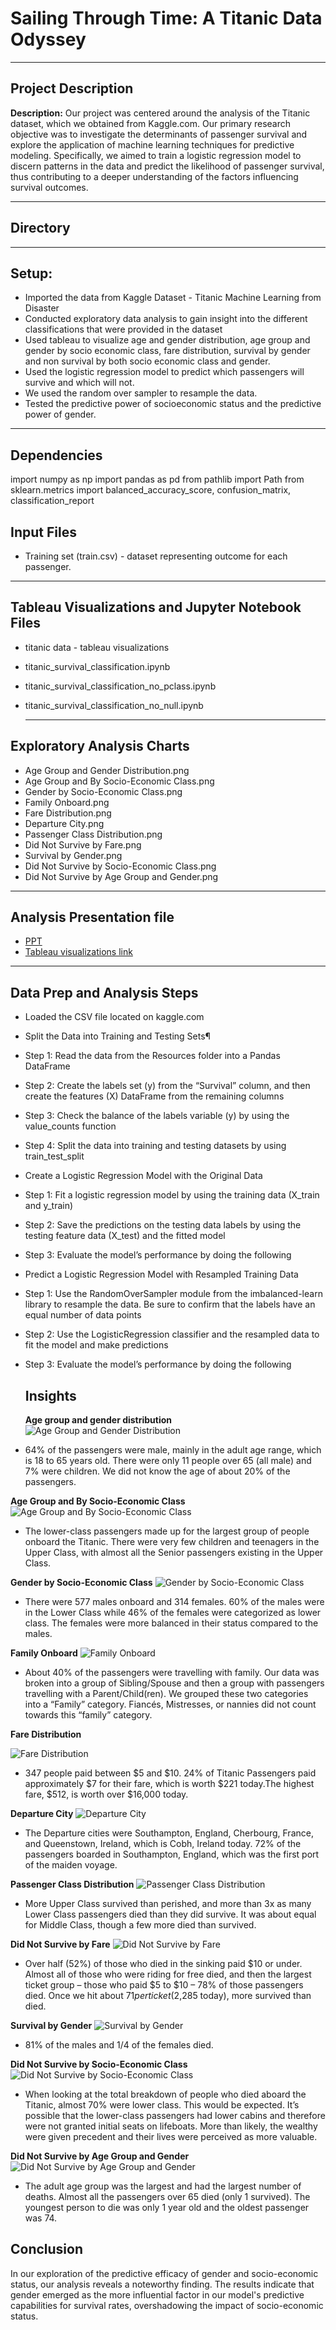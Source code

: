 # Sailing Through Time: A Titanic Data Odyssey

---

## Project Description

**Description:** Our project was centered around the analysis of the Titanic dataset, which we obtained from Kaggle.com. Our primary research objective was to investigate the determinants of passenger survival and explore the application of machine learning techniques for predictive modeling. Specifically, we aimed to train a logistic regression model to discern patterns in the data and predict the likelihood of passenger survival, thus contributing to a deeper understanding of the factors influencing survival outcomes.

---

## Directory

---

## Setup:
- Imported the data from Kaggle Dataset - Titanic Machine Learning from Disaster
- Conducted exploratory data analysis to gain insight into the different classifications that were provided in the dataset
- Used tableau to visualize age and gender distribution, age group and gender by socio economic class, fare distribution, survival by gender and non survival by both socio economic class and gender.
- Used the logistic regression model to predict which passengers will survive and which will not.
- We used the random over sampler to resample the data.
- Tested the predictive power of socioeconomic status and the predictive power of gender.

---

## Dependencies

import numpy as np
import pandas as pd
from pathlib import Path
from sklearn.metrics import balanced_accuracy_score, confusion_matrix, classification_report

## Input Files

- Training set (train.csv) - dataset representing outcome for each passenger.

---

## Tableau Visualizations and Jupyter Notebook Files
- titanic data - tableau visualizations
- titanic_survival_classification.ipynb
- titanic_survival_classification_no_pclass.ipynb
- titanic_survival_classification_no_null.ipynb
  
  ---

## Exploratory Analysis Charts

- Age Group and Gender Distribution.png
- Age Group and By Socio-Economic Class.png
- Gender by Socio-Economic Class.png
- Family Onboard.png
- Fare Distribution.png
- Departure City.png
- Passenger Class Distribution.png
- Did Not Survive by Fare.png
- Survival by Gender.png
- Did Not Survive by Socio-Economic Class.png
- Did Not Survive by Age Group and Gender.png
  
---

## Analysis Presentation file

- [PPT](./Project%204/Powerpoint.pptx)
- [Tableau visualizations link](https://public.tableau.com/app/profile/emily.rusin/viz/Project_4_16953464445020/GenderbySocio-EconomicClass?publish=yes)
  
---

## Data Prep and Analysis Steps

- Loaded the CSV file  located on kaggle.com
- Split the Data into Training and Testing Sets¶
- Step 1: Read the data from the Resources folder into a Pandas DataFrame
- Step 2: Create the labels set (y) from the “Survival” column, and then create the features (X) DataFrame from the remaining columns
- Step 3: Check the balance of the labels variable (y) by using the value_counts function
- Step 4: Split the data into training and testing datasets by using train_test_split
- Create a Logistic Regression Model with the Original Data
- Step 1: Fit a logistic regression model by using the training data (X_train and y_train)
- Step 2: Save the predictions on the testing data labels by using the testing feature data (X_test) and the fitted model
- Step 3: Evaluate the model’s performance by doing the following
- Predict a Logistic Regression Model with Resampled Training Data
- Step 1: Use the RandomOverSampler module from the imbalanced-learn library to resample the data. Be sure to confirm that the labels have an equal number of data points
- Step 2: Use the LogisticRegression classifier and the resampled data to fit the model and make predictions
- Step 3: Evaluate the model’s performance by doing the following

  ## Insights

  **Age group and gender distribution**
  ![Age Group and Gender Distribution](Project%204/Exploratory%20analysis%20charts/Age%20Group%20and%20Gender%20Distribution.png)

- 64% of the passengers were male, mainly in the adult age range, which is 18 to 65 years old.  There were only 11 people over 65 (all male) and 7% were children.  We did not know the age of about 20% of the passengers.

**Age Group and By Socio-Economic Class**
 ![Age Group and By Socio-Economic Class](Project%204/Exploratory%20analysis%20charts/Age%20Group%20and%20By%20Socio-Economic%20Class.png)

- The lower-class passengers made up for the largest group of people onboard the Titanic.  There were very few children and teenagers in the Upper Class, with almost all the Senior passengers existing in the Upper Class.

**Gender by Socio-Economic Class**
![Gender by Socio-Economic Class](Project%204/Exploratory%20analysis%20charts/Gender%20by%20Socio-Economic%20Class.png)

- There were 577 males onboard and 314 females.  60% of the males were in the Lower Class while 46% of the females were categorized as lower class.  The females were more balanced in their status compared to the males.

**Family Onboard**
![Family Onboard](Project%204/Exploratory%20analysis%20charts/Family%20Onboard.png)

- About 40% of the passengers were travelling with family.  Our data was broken into a group of Sibling/Spouse and then a group with passengers travelling with a Parent/Child(ren).  We grouped these two categories into a “Family” category.   Fiancés, Mistresses, or nannies did not count towards this “family” category.

**Fare Distribution**

![Fare Distribution](Project%204/Exploratory%20analysis%20charts/Fare%20Distribution.png)

- 347 people paid between $5 and $10. 24% of Titanic Passengers paid approximately $7 for their fare, which is worth $221 today.The highest fare, $512, is worth over $16,000 today.

**Departure City**
![Departure City](Project%204/Exploratory%20analysis%20charts/Departure%20City.png)

- The Departure cities were Southampton, England, Cherbourg, France, and Queenstown, Ireland, which is Cobh, Ireland today.  72% of the passengers boarded in Southampton, England, which was the first port of the maiden voyage.

**Passenger Class Distribution**
![Passenger Class Distribution](Project%204/Exploratory%20analysis%20charts/Passenger%20Class%20Distribution.png)

- More Upper Class survived than perished, and more than 3x as many Lower Class passengers died than they did survive.  It was about equal for Middle Class, though a few more died than survived. 

**Did Not Survive by Fare**
![Did Not Survive by Fare](Project%204/Exploratory%20analysis%20charts/Did%20Not%20Survive%20by%20Fare.png)

- Over half (52%) of those who died in the sinking paid $10 or under.  Almost all of those who were riding for free died, and then the largest ticket group – those who paid $5 to $10 – 78% of those passengers died.  Once we hit about $71 per ticket ($2,285 today), more survived than died.

**Survival by Gender**
![Survival by Gender](Project%204/Exploratory%20analysis%20charts/Survival%20by%20Gender.png)

- 81% of the males and 1/4  of the females died.

**Did Not Survive by Socio-Economic Class**
![Did Not Survive by Socio-Economic Class](Project%204/Exploratory%20analysis%20charts/Did%20Not%20Survive%20by%20Socio-Economic%20Class.png)

- When looking at the total breakdown of people who died aboard the Titanic, almost 70% were lower class.  This would be expected.  It’s possible that the lower-class passengers had lower cabins and therefore were not granted initial seats on lifeboats.  More than likely, the wealthy were given precedent and their lives were perceived as more valuable.

**Did Not Survive by Age Group and Gender**
![Did Not Survive by Age Group and Gender](Project%204/Exploratory%20analysis%20charts/Did%20Not%20Survive%20by%20Age%20Group%20and%20Gender.png)

- The adult age group was the largest and had the largest number of deaths.  Almost all the passengers over 65 died (only 1 survived).  The youngest person to die was only 1 year old and the oldest passenger was 74.

## Conclusion

In our exploration of the predictive efficacy of gender and socio-economic status, our analysis reveals a noteworthy finding. The results indicate that gender emerged as the more influential factor in our model's predictive capabilities for survival rates, overshadowing the impact of socio-economic status.





